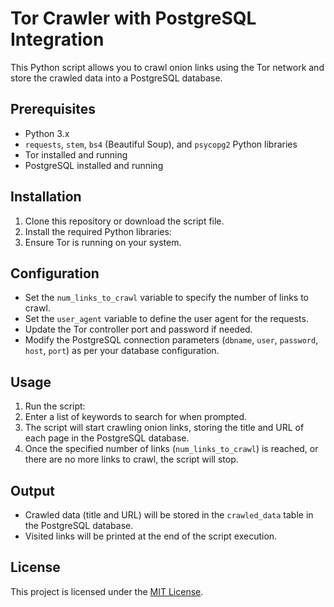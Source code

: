 # Tor Crawler with PostgreSQL Integration

This Python script allows you to crawl onion links using the Tor network and store the crawled data into a PostgreSQL database.

## Prerequisites

- Python 3.x
- `requests`, `stem`, `bs4` (Beautiful Soup), and `psycopg2` Python libraries
- Tor installed and running
- PostgreSQL installed and running

## Installation

1. Clone this repository or download the script file.
2. Install the required Python libraries:
3. Ensure Tor is running on your system.

## Configuration

- Set the `num_links_to_crawl` variable to specify the number of links to crawl.
- Set the `user_agent` variable to define the user agent for the requests.
- Update the Tor controller port and password if needed.
- Modify the PostgreSQL connection parameters (`dbname`, `user`, `password`, `host`, `port`) as per your database configuration.

## Usage

1. Run the script:
2. Enter a list of keywords to search for when prompted.
3. The script will start crawling onion links, storing the title and URL of each page in the PostgreSQL database.
4. Once the specified number of links (`num_links_to_crawl`) is reached, or there are no more links to crawl, the script will stop.

## Output

- Crawled data (title and URL) will be stored in the `crawled_data` table in the PostgreSQL database.
- Visited links will be printed at the end of the script execution.

## License

This project is licensed under the [MIT License](LICENSE).

